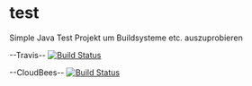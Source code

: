 test
====

Simple Java Test Projekt um Buildsysteme etc. auszuprobieren

--Travis--
[![Build Status](https://secure.travis-ci.org/FunThomas424242/test.png)](http://travis-ci.org/FunThomas424242/test)

--CloudBees--
[![Build Status](https://funthomas424242.ci.cloudbees.com/job/testcore/badge/icon)](https://funthomas424242.ci.cloudbees.com/job/testcore/)